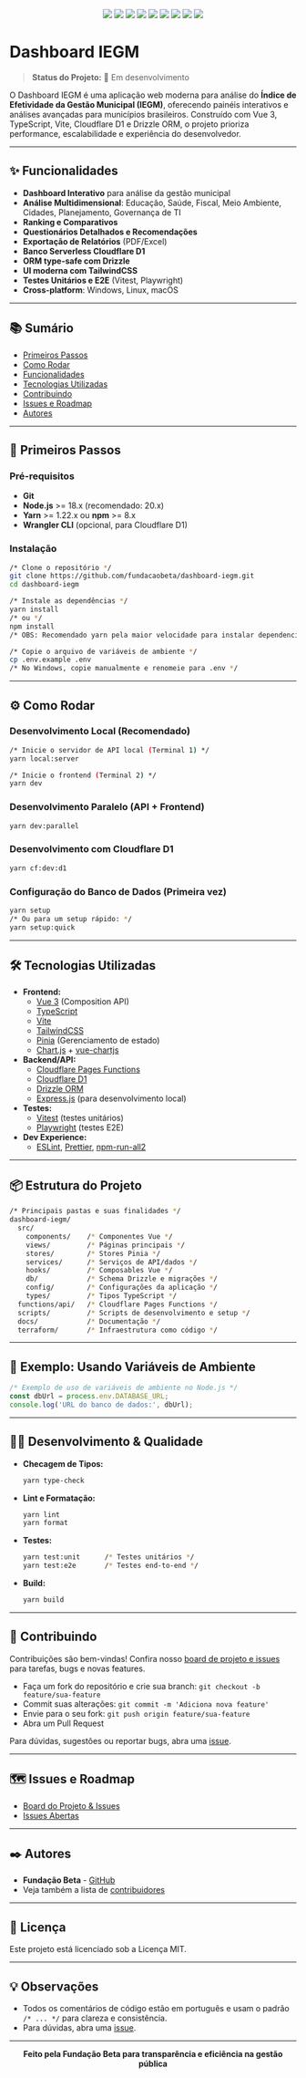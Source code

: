 <p align="center">
  <img src="https://img.shields.io/static/v1?label=Vue.js&message=3.5%2B&color=42b883&style=for-the-badge&logo=vue.js"/>
  <img src="https://img.shields.io/static/v1?label=TypeScript&message=5.8%2B&color=3178c6&style=for-the-badge&logo=typescript"/>
  <img src="https://img.shields.io/static/v1?label=Vite&message=build-tool&color=646cff&style=for-the-badge&logo=vite"/>
  <img src="https://img.shields.io/static/v1?label=Cloudflare%20D1&message=serverless%20DB&color=F38020&style=for-the-badge&logo=cloudflare"/>
  <img src="https://img.shields.io/static/v1?label=Drizzle%20ORM&message=type-safe&color=8e44ad&style=for-the-badge"/>
  <img src="https://img.shields.io/static/v1?label=TailwindCSS&message=4%2B&color=38bdf8&style=for-the-badge&logo=tailwindcss"/>
  <img src="https://img.shields.io/static/v1?label=Vitest&message=testes%20unit%C3%A1rios&color=6e9f18&style=for-the-badge&logo=vitest"/>
  <img src="https://img.shields.io/static/v1?label=Playwright&message=testes%20e2e&color=45ba63&style=for-the-badge&logo=playwright"/>
  <img src="https://img.shields.io/static/v1?label=MIT&message=Licen%C3%A7a&color=yellow&style=for-the-badge"/>
</p>

# Dashboard IEGM

> **Status do Projeto:** 🚧 Em desenvolvimento

O Dashboard IEGM é uma aplicação web moderna para análise do **Índice de Efetividade da Gestão Municipal (IEGM)**, oferecendo painéis interativos e análises avançadas para municípios brasileiros. Construído com Vue 3, TypeScript, Vite, Cloudflare D1 e Drizzle ORM, o projeto prioriza performance, escalabilidade e experiência do desenvolvedor.

---

## ✨ Funcionalidades

- **Dashboard Interativo** para análise da gestão municipal
- **Análise Multidimensional**: Educação, Saúde, Fiscal, Meio Ambiente, Cidades, Planejamento, Governança de TI
- **Ranking e Comparativos**
- **Questionários Detalhados e Recomendações**
- **Exportação de Relatórios** (PDF/Excel)
- **Banco Serverless Cloudflare D1**
- **ORM type-safe com Drizzle**
- **UI moderna com TailwindCSS**
- **Testes Unitários e E2E** (Vitest, Playwright)
- **Cross-platform**: Windows, Linux, macOS

---

## 📚 Sumário
- [Primeiros Passos](#primeiros-passos)
- [Como Rodar](#como-rodar)
- [Funcionalidades](#funcionalidades)
- [Tecnologias Utilizadas](#tecnologias-utilizadas)
- [Contribuindo](#contribuindo)
- [Issues e Roadmap](#issues-e-roadmap)
- [Autores](#autores)

---

## 🚀 Primeiros Passos

### Pré-requisitos

- **Git**
- **Node.js** >= 18.x (recomendado: 20.x)
- **Yarn** >= 1.22.x ou **npm** >= 8.x
- **Wrangler CLI** (opcional, para Cloudflare D1)

### Instalação

```sh
/* Clone o repositório */
git clone https://github.com/fundacaobeta/dashboard-iegm.git
cd dashboard-iegm

/* Instale as dependências */
yarn install
/* ou */
npm install
/* OBS: Recomendado yarn pela maior velocidade para instalar dependencias */

/* Copie o arquivo de variáveis de ambiente */
cp .env.example .env
/* No Windows, copie manualmente e renomeie para .env */
```

---

## ⚙️ Como Rodar

### Desenvolvimento Local (Recomendado)

```sh
/* Inicie o servidor de API local (Terminal 1) */
yarn local:server

/* Inicie o frontend (Terminal 2) */
yarn dev
```

### Desenvolvimento Paralelo (API + Frontend)
```sh
yarn dev:parallel
```

### Desenvolvimento com Cloudflare D1
```sh
yarn cf:dev:d1
```

### Configuração do Banco de Dados (Primeira vez)
```sh
yarn setup
/* Ou para um setup rápido: */
yarn setup:quick
```

---

## 🛠️ Tecnologias Utilizadas

- **Frontend:**
  - [Vue 3](https://vuejs.org/) (Composition API)
  - [TypeScript](https://www.typescriptlang.org/)
  - [Vite](https://vitejs.dev/)
  - [TailwindCSS](https://tailwindcss.com/)
  - [Pinia](https://pinia.vuejs.org/) (Gerenciamento de estado)
  - [Chart.js](https://www.chartjs.org/) + [vue-chartjs](https://vue-chartjs.org/)
- **Backend/API:**
  - [Cloudflare Pages Functions](https://developers.cloudflare.com/pages/functions/)
  - [Cloudflare D1](https://developers.cloudflare.com/d1/)
  - [Drizzle ORM](https://orm.drizzle.team/)
  - [Express.js](https://expressjs.com/) (para desenvolvimento local)
- **Testes:**
  - [Vitest](https://vitest.dev/) (testes unitários)
  - [Playwright](https://playwright.dev/) (testes E2E)
- **Dev Experience:**
  - [ESLint](https://eslint.org/), [Prettier](https://prettier.io/), [npm-run-all2](https://www.npmjs.com/package/npm-run-all2)

---

## 📦 Estrutura do Projeto

```sh
/* Principais pastas e suas finalidades */
dashboard-iegm/
  src/
    components/    /* Componentes Vue */
    views/         /* Páginas principais */
    stores/        /* Stores Pinia */
    services/      /* Serviços de API/dados */
    hooks/         /* Composables Vue */
    db/            /* Schema Drizzle e migrações */
    config/        /* Configurações da aplicação */
    types/         /* Tipos TypeScript */
  functions/api/   /* Cloudflare Pages Functions */
  scripts/         /* Scripts de desenvolvimento e setup */
  docs/            /* Documentação */
  terraform/       /* Infraestrutura como código */
```

---

## 📝 Exemplo: Usando Variáveis de Ambiente

```js
/* Exemplo de uso de variáveis de ambiente no Node.js */
const dbUrl = process.env.DATABASE_URL;
console.log('URL do banco de dados:', dbUrl);
```

---

## 🧑‍💻 Desenvolvimento & Qualidade

- **Checagem de Tipos:**
  ```sh
  yarn type-check
  ```
- **Lint e Formatação:**
  ```sh
  yarn lint
  yarn format
  ```
- **Testes:**
  ```sh
  yarn test:unit      /* Testes unitários */
  yarn test:e2e       /* Testes end-to-end */
  ```
- **Build:**
  ```sh
  yarn build
  ```

---

## 🧩 Contribuindo

Contribuições são bem-vindas! Confira nosso [board de projeto e issues](https://github.com/orgs/fundacaobeta/projects/1) para tarefas, bugs e novas features.

- Faça um fork do repositório e crie sua branch: `git checkout -b feature/sua-feature`
- Commit suas alterações: `git commit -m 'Adiciona nova feature'`
- Envie para o seu fork: `git push origin feature/sua-feature`
- Abra um Pull Request

Para dúvidas, sugestões ou reportar bugs, abra uma [issue](https://github.com/orgs/fundacaobeta/projects/1).

---

## 🗺️ Issues e Roadmap

- [Board do Projeto & Issues](https://github.com/orgs/fundacaobeta/projects/1)
- [Issues Abertas](https://github.com/fundacaobeta/dashboard-iegm/issues)

---

## ✒️ Autores

- **Fundação Beta** - [GitHub](https://github.com/fundacaobeta)
- Veja também a lista de [contribuidores](https://github.com/fundacaobeta/dashboard-iegm/graphs/contributors)

---

## 📄 Licença

Este projeto está licenciado sob a Licença MIT.

---

## 💡 Observações

- Todos os comentários de código estão em português e usam o padrão `/* ... */` para clareza e consistência.
- Para dúvidas, abra uma [issue](https://github.com/fundacaobeta/dashboard-iegm/issues).

---

<p align="center">
  <b>Feito pela Fundação Beta para transparência e eficiência na gestão pública</b>
</p>
